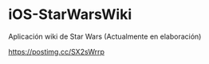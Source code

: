# iOS-StarWarsWiki
Aplicación wiki de Star Wars (Actualmente en elaboración)

https://postimg.cc/SX2sWrrp
